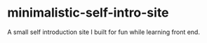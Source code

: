 # minimalistic-self-intro-site
A small self introduction site I built for fun while learning front end.
